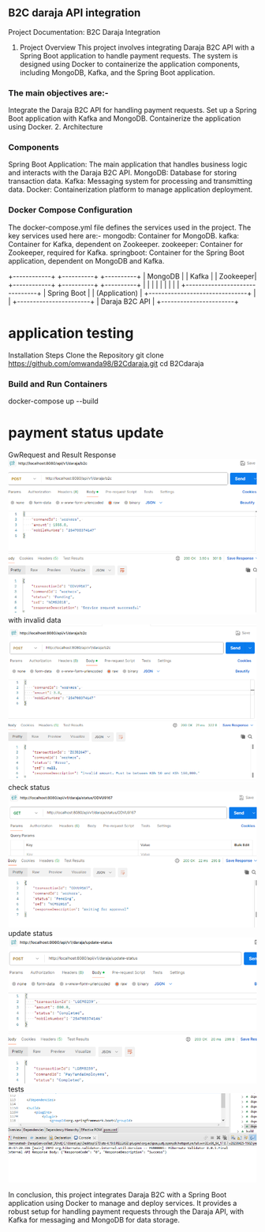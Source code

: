 ## B2C daraja API integration

Project Documentation: B2C Daraja Integration

1. Project Overview
   This project involves integrating Daraja B2C API with a Spring Boot application to handle payment requests. The system is designed using Docker to containerize the application components, including MongoDB, Kafka, and the Spring Boot application.

### The main objectives are:-

Integrate the Daraja B2C API for handling payment requests.
Set up a Spring Boot application with Kafka and MongoDB.
Containerize the application using Docker. 2. Architecture

### Components

Spring Boot Application: The main application that handles business logic and interacts with the Daraja B2C API.
MongoDB: Database for storing transaction data.
Kafka: Messaging system for processing and transmitting data.
Docker: Containerization platform to manage application deployment.

### Docker Compose Configuration

The docker-compose.yml file defines the services used in the project. The key services used here are:-
mongodb: Container for MongoDB.
kafka: Container for Kafka, dependent on Zookeeper.
zookeeper: Container for Zookeeper, required for Kafka.
springboot: Container for the Spring Boot application, dependent on MongoDB and Kafka.

+------------+ +----------+ +----------+
| MongoDB | | Kafka | | Zookeeper|
+------------+ +----------+ +----------+
| | |
| | |
| | |
+-------------------------------+
| Spring Boot |
| (Application) |
+-------------------------------+
|
|
+-----------------------+
| Daraja B2C API |
+-----------------------+

# application testing

Installation Steps
Clone the Repository
git clone https://github.com/omwanda98/B2Cdaraja.git
cd B2Cdaraja

### Build and Run Containers

docker-compose up --build

# payment status update

GwRequest and Result Response
![Success request](images/b2crequest.PNG)
with invalid data
![Invalid request](images/invalid.PNG)
check status
![Approval](images/approval.PNG)
update status
![Payment Status Update](images/update-status.PNG)
tests
![test](images/test.PNG)

In conclusion, this project integrates Daraja B2C with a Spring Boot application using Docker to manage and deploy services. It provides a robust setup for handling payment requests through the Daraja API, with Kafka for messaging and MongoDB for data storage.
